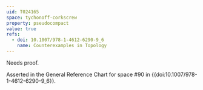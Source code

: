 ```yaml
---
uid: T024165
space: tychonoff-corkscrew
property: pseudocompact
value: true
refs:
  - doi: 10.1007/978-1-4612-6290-9_6
    name: Counterexamples in Topology
---
```

Needs proof.

Asserted in the General Reference Chart for space #90 in
{{doi:10.1007/978-1-4612-6290-9_6}}.
